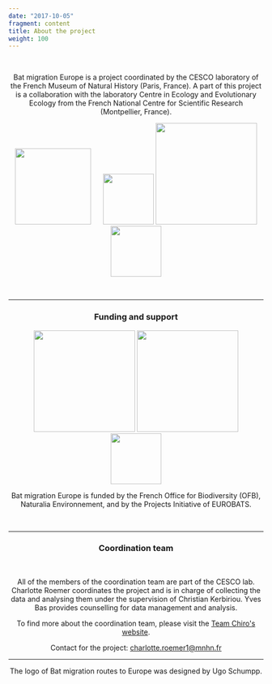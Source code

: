 ```yaml
---
date: "2017-10-05"
fragment: content
title: About the project
weight: 100
---
```



<br />

<center> 

Bat migration Europe is a project coordinated by the CESCO laboratory of the French Museum of Natural History (Paris, France). A part of this project is a collaboration with the laboratory Centre in Ecology and Evolutionary Ecology  from the French National Centre for Scientific Research (Montpellier, France).

[<img src="/images/CESCO_logo.png" alt="" width="150px"/>](https://cesco.mnhn.fr/fr)&nbsp;&nbsp;&nbsp;&nbsp;&nbsp;
[<img src="/images/MNHN_logo.jpg" alt="" width="100px"/>](https://www.mnhn.fr/fr)
[<img src="/images/logo_cefe.jpg" alt="" width="200px"/>](https://www.cefe.cnrs.fr/en/)
[<img src="/images/CNRS.png" alt="" width="100px"/>](http://www.cnrs.fr/en)

<br />

___

### Funding and support

[<img src="/images/OFB_logo.png" alt="" width="200px"/>](https://ofb.gouv.fr/)
[<img src="/images/Naturalia_logo.png" alt="" width="200px"/>](https://www.naturalia-environnement.fr/)
[<img src="/images/EUROBATS_logo.png" alt="" width="100px"/>](https://www.eurobats.org/activities/project_initiative)

Bat migration Europe is funded by the French Office for Biodiversity (OFB), Naturalia Environnement, and by the Projects Initiative of EUROBATS.

<br />

___

### Coordination team

<br />

All of the members of the coordination team are part of the CESCO lab.
Charlotte Roemer coordinates the project and is in charge of collecting the data and analysing them under the supervision of Christian Kerbiriou.
Yves Bas provides counselling for data management and analysis.

To find more about the coordination team, please visit the [Team Chiro's website](https://croemer3.wixsite.com/teamchiro/team).

Contact for the project: charlotte.roemer1@mnhn.fr

___

The logo of Bat migration routes to Europe was designed by Ugo Schumpp.

</center> 